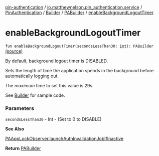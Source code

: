 [pin-authentication](../../../../index.md) / [io.matthewnelson.pin_authentication.service](../../../index.md) / [PinAuthentication](../../index.md) / [Builder](../index.md) / [PABuilder](index.md) / [enableBackgroundLogoutTimer](./enable-background-logout-timer.md)

# enableBackgroundLogoutTimer

`fun enableBackgroundLogoutTimer(secondsLessThan30: `[`Int`](https://kotlinlang.org/api/latest/jvm/stdlib/kotlin/-int/index.html)`): PABuilder` [(source)](https://github.com/05nelsonm/pin-authentication/blob/master/pin-authentication/src/main/java/io/matthewnelson/pin_authentication/service/PinAuthentication.kt#L123)

By default, background logout timer is DISABLED.

Sets the length of time the application spends in the background before
automatically logging out.

The *maximum* time to set this value is 29s.

See [Builder](../index.md) for sample code.

### Parameters

`secondsLessThan30` - Int - (Set to 0 to DISABLE)

**See Also**

[PAAppLockObserver.launchAuthInvalidationJobIfInactive](#)

**Return**
[PABuilder](index.md)

